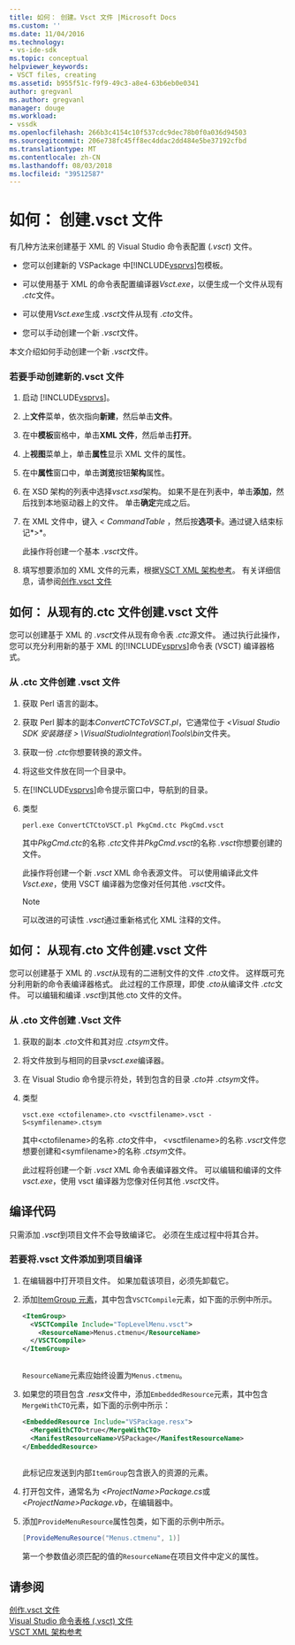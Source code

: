 ```yaml
---
title: 如何： 创建。Vsct 文件 |Microsoft Docs
ms.custom: ''
ms.date: 11/04/2016
ms.technology:
- vs-ide-sdk
ms.topic: conceptual
helpviewer_keywords:
- VSCT files, creating
ms.assetid: b955f51c-f9f9-49c3-a8e4-63b6eb0e0341
author: gregvanl
ms.author: gregvanl
manager: douge
ms.workload:
- vssdk
ms.openlocfilehash: 266b3c4154c10f537cdc9dec78b0f0a036d94503
ms.sourcegitcommit: 206e738fc45ff8ec4ddac2dd484e5be37192cfbd
ms.translationtype: MT
ms.contentlocale: zh-CN
ms.lasthandoff: 08/03/2018
ms.locfileid: "39512587"
---
```

# <a name="how-to-create-a-vsct-file"></a>如何： 创建.vsct 文件  
  
有几种方法来创建基于 XML 的 Visual Studio 命令表配置 (*.vsct*) 文件。  
  
-   您可以创建新的 VSPackage 中[!INCLUDE[vsprvs](../../code-quality/includes/vsprvs_md.md)]包模板。  
  
-   可以使用基于 XML 的命令表配置编译器*Vsct.exe*，以便生成一个文件从现有 *.ctc*文件。  
  
-   可以使用*Vsct.exe*生成 *.vsct*文件从现有 *.cto*文件。  
  
-   您可以手动创建一个新 *.vsct*文件。  
  
 本文介绍如何手动创建一个新 *.vsct*文件。  
  
### <a name="to-manually-create-a-new-vsct-file"></a>若要手动创建新的.vsct 文件  
  
1.  启动 [!INCLUDE[vsprvs](../../code-quality/includes/vsprvs_md.md)]。  
  
2.  上**文件**菜单，依次指向**新建**，然后单击**文件**。  
  
3.  在中**模板**窗格中，单击**XML 文件**，然后单击**打开**。  
  
4.  上**视图**菜单上，单击**属性**显示 XML 文件的属性。  
  
5.  在中**属性**窗口中，单击**浏览**按钮**架构**属性。  
  
6.  在 XSD 架构的列表中选择*vsct.xsd*架构。 如果不是在列表中，单击**添加**，然后找到本地驱动器上的文件。 单击**确定**完成之后。  
  
7.  在 XML 文件中，键入 *< CommandTable* ，然后按**选项卡**。通过键入结束标记*>*。  
  
     此操作将创建一个基本 *.vsct*文件。  
  
8.  填写想要添加的 XML 文件的元素，根据[VSCT XML 架构参考](../../extensibility/vsct-xml-schema-reference.md)。 有关详细信息，请参阅[创作.vsct 文件](../../extensibility/internals/authoring-dot-vsct-files.md)  
  
<a name="how-to-create-a-dot-vsct-file-from-an-existing-dot-ctc-file"></a>

## <a name="how-to-create-a-vsct-file-from-an-existing-ctc-file"></a>如何： 从现有的.ctc 文件创建.vsct 文件  
  
您可以创建基于 XML 的 *.vsct*文件从现有命令表 *.ctc*源文件。 通过执行此操作，您可以充分利用新的基于 XML 的[!INCLUDE[vsprvs](../../code-quality/includes/vsprvs_md.md)]命令表 (VSCT) 编译器格式。  
  
### <a name="to-create-a-vsct-file-from-a-ctc-file"></a>从 .ctc 文件创建 .vsct  文件  
  
1.  获取 Perl 语言的副本。  
  
2.  获取 Perl 脚本的副本*ConvertCTCToVSCT.pl*，它通常位于 *\<Visual Studio SDK 安装路径 > \VisualStudioIntegration\Tools\bin*文件夹。  
  
3.  获取一份 *.ctc*你想要转换的源文件。  
  
4.  将这些文件放在同一个目录中。  
  
5.  在[!INCLUDE[vsprvs](../../code-quality/includes/vsprvs_md.md)]命令提示窗口中，导航到的目录。  
  
6.  类型  
  
    ```  
    perl.exe ConvertCTCtoVSCT.pl PkgCmd.ctc PkgCmd.vsct  
    ```  
  
     其中*PkgCmd.ctc*的名称 *.ctc*文件并*PkgCmd.vsct*的名称 *.vsct*你想要创建的文件。  
  
     此操作将创建一个新 *.vsct* XML 命令表源文件。 可以使用编译此文件*Vsct.exe*，使用 VSCT 编译器为您像对任何其他 *.vsct*文件。  
  
    > [!NOTE]
    >  可以改进的可读性 *.vsct*通过重新格式化 XML 注释的文件。  
  
<a name="how-to-create-a-dot-vsct-file-from-an-existing-dot-cto-file"></a>

## <a name="how-to-create-a-vsct-file-from-an-existing-cto-file"></a>如何： 从现有.cto 文件创建.vsct 文件  
  
您可以创建基于 XML 的 *.vsct*从现有的二进制文件的文件 *.cto*文件。 这样既可充分利用新的命令表编译器格式。 此过程的工作原理，即使 *.cto*从编译文件 *.ctc*文件。 可以编辑和编译 *.vsct*到其他.cto 文件的文件。  
  
### <a name="to-create-a-vsct-file-from-a-cto-file"></a>从 .cto 文件创建 .Vsct 文件  
  
1.  获取的副本 *.cto*文件和其对应 *.ctsym*文件。  
  
2.  将文件放到与相同的目录*vsct.exe*编译器。  
  
3.  在 Visual Studio 命令提示符处，转到包含的目录 *.cto*并 *.ctsym*文件。  
  
4.  类型  

    ```
    vsct.exe <ctofilename>.cto <vsctfilename>.vsct -S<symfilename>.ctsym
    ```

     其中\<ctofilename\>的名称 *.cto*文件中， \<vsctfilename\>的名称 *.vsct*文件您想要创建和\<symfilename\>的名称 *.ctsym*文件。  
  
     此过程将创建一个新 *.vsct* XML 命令表编译器文件。 可以编辑和编译的文件*vsct.exe*，使用 vsct 编译器为您像对任何其他 *.vsct*文件。  
  
## <a name="compile-the-code"></a>编译代码  
 只需添加 *.vsct*到项目文件不会导致编译它。 必须在生成过程中将其合并。  
  
### <a name="to-add-a-vsct-file-to-project-compilation"></a>若要将.vsct 文件添加到项目编译  
  
1.  在编辑器中打开项目文件。 如果加载该项目，必须先卸载它。  
  
2.  添加[ItemGroup 元素](../../msbuild/itemgroup-element-msbuild.md)，其中包含`VSCTCompile`元素，如下面的示例中所示。  
  
    ```xml  
    <ItemGroup>  
      <VSCTCompile Include="TopLevelMenu.vsct">  
        <ResourceName>Menus.ctmenu</ResourceName>  
      </VSCTCompile>  
    </ItemGroup>  
  
    ```  
  
     `ResourceName`元素应始终设置为`Menus.ctmenu`。  
  
3.  如果您的项目包含 *.resx*文件中，添加`EmbeddedResource`元素，其中包含`MergeWithCTO`元素，如下面的示例中所示：  
  
    ```xml  
    <EmbeddedResource Include="VSPackage.resx">  
      <MergeWithCTO>true</MergeWithCTO>  
      <ManifestResourceName>VSPackage</ManifestResourceName>  
    </EmbeddedResource>  
  
    ```  
  
     此标记应发送到内部`ItemGroup`包含嵌入的资源的元素。  
  
4.  打开包文件，通常名为 *\<ProjectName\>Package.cs*或 *\<ProjectName\>Package.vb*，在编辑器中。  
  
5.  添加`ProvideMenuResource`属性包类，如下面的示例中所示。  
  
    ```csharp  
    [ProvideMenuResource("Menus.ctmenu", 1)]  
    ```  
  
     第一个参数值必须匹配的值的`ResourceName`在项目文件中定义的属性。  
  
## <a name="see-also"></a>请参阅  
 [创作.vsct 文件](../../extensibility/internals/authoring-dot-vsct-files.md)   
 [Visual Studio 命令表格 (.vsct) 文件](../../extensibility/internals/visual-studio-command-table-dot-vsct-files.md)   
 [VSCT XML 架构参考](../../extensibility/vsct-xml-schema-reference.md)